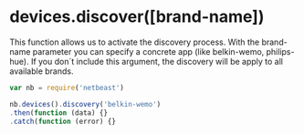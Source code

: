 # devices.discover([brand-name])

This function allows us to activate the discovery process. With the brand-name parameter you can specify a concrete app (like belkin-wemo, philips-hue). If you don´t include this argument, the discovery will be apply to all available brands.

````javascript
var nb = require('netbeast')

nb.devices().discovery('belkin-wemo')
.then(function (data) {}
.catch(function (error) {}
````